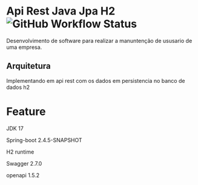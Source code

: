 # Api Rest Java Jpa H2 ![GitHub Workflow Status](https://img.shields.io/github/actions/workflow/status/alexjosesilva/api-rest-java-jpa-h2.git/maven)

Desenvolvimento de software para realizar a manuntenção de ususario de uma empresa.

## Arquitetura

Implementando em api rest com os dados em persistencia no banco de dados h2

# Feature
JDK 17

Spring-boot 2.4.5-SNAPSHOT

H2 runtime

Swagger 2.7.0

openapi 1.5.2
